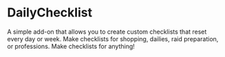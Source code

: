 # DailyChecklist

A simple add-on that allows you to create custom checklists that reset every day or week. Make checklists for shopping, dailies, raid preparation, or professions. Make checklists for anything!
